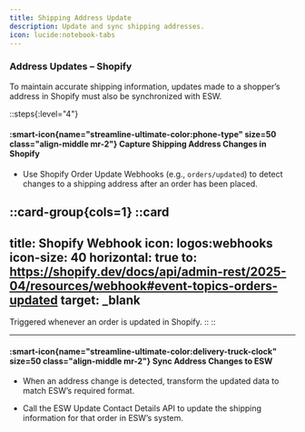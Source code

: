 ```yaml
---
title: Shipping Address Update  
description: Update and sync shipping addresses.  
icon: lucide:notebook-tabs 
---
```


###  Address Updates – Shopify

To maintain accurate shipping information, updates made to a shopper’s address in Shopify must also be synchronized with ESW.

::steps{:level="4"}
#### :smart-icon{name="streamline-ultimate-color:phone-type" size=50 class="align-middle mr-2"} Capture Shipping Address Changes in Shopify

- Use Shopify Order Update Webhooks (e.g., `orders/updated`) to detect changes to a shipping address after an order has been placed.

::card-group{cols=1}
  ::card
  ---
  title: Shopify Webhook
  icon: logos:webhooks
  icon-size: 40
  horizontal: true
  to: https://shopify.dev/docs/api/admin-rest/2025-04/resources/webhook#event-topics-orders-updated
  target: _blank
  ---
  Triggered whenever an order is updated in Shopify.
  ::
::

---

#### :smart-icon{name="streamline-ultimate-color:delivery-truck-clock" size=50 class="align-middle mr-2"} Sync Address Changes to ESW

- When an address change is detected, transform the updated data to match ESW’s required format.

- Call the ESW Update Contact Details API to update the shipping information for that order in ESW’s system.
